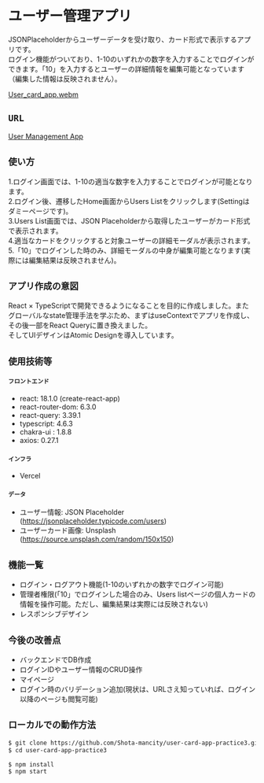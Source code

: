 # ユーザー管理アプリ
JSONPlaceholderからユーザーデータを受け取り、カード形式で表示するアプリです。  
ログイン機能がついており、1-10のいずれかの数字を入力することでログインができます。「10」を入力するとユーザーの詳細情報を編集可能となっています（編集した情報は反映されません）。

[User_card_app.webm](https://user-images.githubusercontent.com/85279065/177036256-e2d433ce-c30e-481b-a46f-cf3fae865141.webm)

## `URL`
[User Management App](https://user-card-app-practice3.vercel.app/)

## `使い方`
1.ログイン画面では、1-10の適当な数字を入力することでログインが可能となります。  
2.ログイン後、遷移したHome画面からUsers Listをクリックします(Settingはダミーページです)。  
3.Users List画面では、JSON Placeholderから取得したユーザーがカード形式で表示されます。  
4.適当なカードをクリックすると対象ユーザーの詳細モーダルが表示されます。  
5.「10」でログインした時のみ、詳細モーダルの中身が編集可能となります(実際には編集結果は反映されません)。

## `アプリ作成の意図`
React × TypeScriptで開発できるようになることを目的に作成しました。またグローバルなstate管理手法を学ぶため、まずはuseContextでアプリを作成し、その後一部をReact Queryに置き換えました。  
そしてUIデザインはAtomic Designを導入しています。

## `使用技術等`
#### `フロントエンド`
* react: 18.1.0 (create-react-app)
* react-router-dom: 6.3.0
* react-query: 3.39.1
* typescript: 4.6.3
* chakra-ui : 1.8.8
* axios: 0.27.1

#### `インフラ`
* Vercel

#### `データ`
* ユーザー情報: JSON Placeholder (https://jsonplaceholder.typicode.com/users)
* ユーザーカード画像: Unsplash (https://source.unsplash.com/random/150x150)

## `機能一覧`
* ログイン・ログアウト機能(1-10のいずれかの数字でログイン可能)
* 管理者権限(「10」でログインした場合のみ、Users listページの個人カードの情報を操作可能。ただし、編集結果は実際には反映されない)
* レスポンシブデザイン

## `今後の改善点`
* バックエンドでDB作成
* ログインIDやユーザー情報のCRUD操作
* マイページ
* ログイン時のバリデーション追加(現状は、URLさえ知っていれば、ログイン以降のページも閲覧可能)

## `ローカルでの動作方法`
```bash
$ git clone https://github.com/Shota-mancity/user-card-app-practice3.git
$ cd user-card-app-practice3
```

```bash
$ npm install
$ npm start
```
